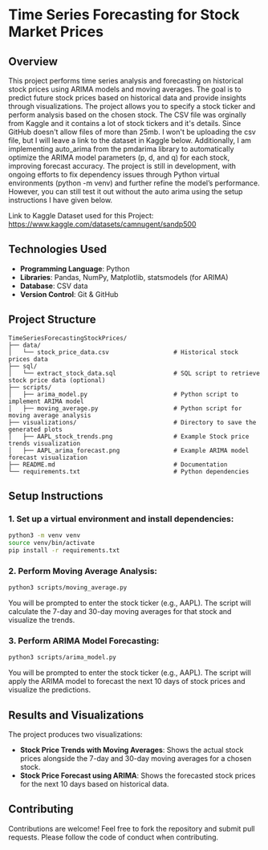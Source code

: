 
# Time Series Forecasting for Stock Market Prices

## Overview

This project performs time series analysis and forecasting on historical stock prices using ARIMA models and moving averages. The goal is to predict future stock prices based on historical data and provide insights through visualizations. The project allows you to specify a stock ticker and perform analysis based on the chosen stock. The CSV file was orginally from Kaggle and it contains a lot of stock tickers and it's details. Since GitHub doesn't allow files of more than 25mb. I won't be uploading the csv file, but I will leave a link to the dataset in Kaggle below. Additionally, I am implementing auto_arima from the pmdarima library to automatically optimize the ARIMA model parameters (p, d, and q) for each stock, improving forecast accuracy. The project is still in development, with ongoing efforts to fix dependency issues through Python virtual environments (python -m venv) and further refine the model’s performance.  However, you can still test it out without the auto arima using the setup instructions I have given below.

Link to Kaggle Dataset used for this Project: https://www.kaggle.com/datasets/camnugent/sandp500

## Technologies Used

- **Programming Language**: Python
- **Libraries**: Pandas, NumPy, Matplotlib, statsmodels (for ARIMA)
- **Database**: CSV data
- **Version Control**: Git & GitHub

## Project Structure

```
TimeSeriesForecastingStockPrices/
├── data/
│   └── stock_price_data.csv                  # Historical stock prices data
├── sql/
│   └── extract_stock_data.sql                # SQL script to retrieve stock price data (optional)
├── scripts/
│   ├── arima_model.py                        # Python script to implement ARIMA model
│   ├── moving_average.py                     # Python script for moving average analysis
├── visualizations/                           # Directory to save the generated plots
│   ├── AAPL_stock_trends.png                 # Example Stock price trends visualization
│   ├── AAPL_arima_forecast.png               # Example ARIMA model forecast visualization
├── README.md                                 # Documentation
└── requirements.txt                          # Python dependencies
```

## Setup Instructions

### 1. Set up a virtual environment and install dependencies:

```bash
python3 -m venv venv
source venv/bin/activate
pip install -r requirements.txt
```

### 2. Perform Moving Average Analysis:

```bash
python3 scripts/moving_average.py
```

You will be prompted to enter the stock ticker (e.g., AAPL). The script will calculate the 7-day and 30-day moving averages for that stock and visualize the trends.

### 3. Perform ARIMA Model Forecasting:

```bash
python3 scripts/arima_model.py
```

You will be prompted to enter the stock ticker (e.g., AAPL). The script will apply the ARIMA model to forecast the next 10 days of stock prices and visualize the predictions.

## Results and Visualizations

The project produces two visualizations:
- **Stock Price Trends with Moving Averages**: Shows the actual stock prices alongside the 7-day and 30-day moving averages for a chosen stock.
- **Stock Price Forecast using ARIMA**: Shows the forecasted stock prices for the next 10 days based on historical data.


## Contributing

Contributions are welcome! Feel free to fork the repository and submit pull requests. Please follow the code of conduct when contributing.